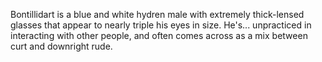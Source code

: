 Bontillidart is a blue and white hydren male with extremely thick-lensed glasses that appear to nearly triple his eyes in size. He's... unpracticed in interacting with other people, and often comes across as a mix between curt and downright rude.
